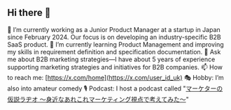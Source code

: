 ## Hi there 👋

<!-- **Godzilla-DX/Godzilla-DX** is a ✨ _special_ ✨ repository because its `README.md` (this file) appears on your GitHub profile.-->

🔭 I’m currently working as a Junior Product Manager at a startup in Japan since February 2024. Our focus is on developing an industry-specific B2B SaaS product.
🌱 I’m currently learning Product Management and improving my skills in requirement definition and specification documentation.
💬 Ask me about B2B marketing strategies—I have about 5 years of experience supporting marketing strategies and initiatives for B2B companies.
📫 How to reach me: [https://x.com/home](https://x.com/user_id_uk)
🎭 Hobby: I’m also into amateur comedy
🎙️ Podcast: I host a podcast called "[マーケターの仮説ラヂオ 〜身近なあれこれマーケティング視点で考えてみた〜](https://linktr.ee/kasetsu_radio)"
